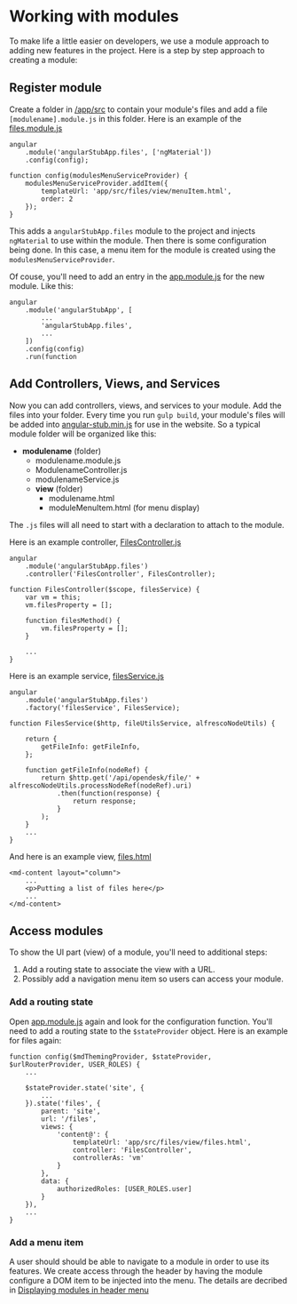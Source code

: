 # Working with modules

To make life a little easier on developers, we use a module approach to adding new features in the project.
Here is a step by step approach to creating a module:

## Register module

Create a folder in [/app/src](/app/src) to contain your module's files and add a file `[modulename].module.js` in this folder.
Here is an example of the [files.module.js](/app/src/files/files.module.js)
```
angular
    .module('angularStubApp.files', ['ngMaterial'])
    .config(config);

function config(modulesMenuServiceProvider) {
    modulesMenuServiceProvider.addItem({
        templateUrl: 'app/src/files/view/menuItem.html',
        order: 2
    });
}
```
This adds a `angularStubApp.files` module to the project and injects `ngMaterial` to use within the module.
Then there is some configuration being done. In this case, a menu item for the module is created using the `modulesMenuServiceProvider`.

Of couse, you'll need to add an entry in the [app.module.js](/app/src/app.module.js) for the new module. Like this:
```
angular
    .module('angularStubApp', [
        ...
        'angularStubApp.files',
        ...
    ])
    .config(config)
    .run(function
```


## Add Controllers, Views, and Services

Now you can add controllers, views, and services to your module. Add the files into your folder.
Every time you run `gulp build`, your module's files will be added into [angular-stub.min.js](/dist/angular-stub.min.js) for use in the website.
So a typical module folder will be organized like this:

* **modulename** (folder)
  * modulename.module.js
  * ModulenameController.js
  * modulenameService.js
  * **view** (folder)
    * modulename.html
    * moduleMenuItem.html (for menu display)

The `.js` files will all need to start with a declaration to attach to the module.

Here is an example controller, [FilesController.js](/app/src/files/FilesController.js)
```
angular
    .module('angularStubApp.files')
    .controller('FilesController', FilesController);

function FilesController($scope, filesService) {
    var vm = this;
    vm.filesProperty = [];

    function filesMethod() {
        vm.filesProperty = [];
    }
    
    ...
}
```

Here is an example service, [filesService.js](/app/src/files/filesService.js)
```
angular
    .module('angularStubApp.files')
    .factory('filesService', FilesService);

function FilesService($http, fileUtilsService, alfrescoNodeUtils) {

    return {
        getFileInfo: getFileInfo,
    };

    function getFileInfo(nodeRef) {
        return $http.get('/api/opendesk/file/' + alfrescoNodeUtils.processNodeRef(nodeRef).uri)
            .then(function(response) {
                return response;
            }
        );
    }
    ...
}
```

And here is an example view, [files.html](/app/src/files/view/files.html)
```
<md-content layout="column">
    ...
    <p>Putting a list of files here</p>
    ...
</md-content>
```


## Access modules

To show the UI part (view) of a module, you'll need to additional steps:

1. Add a routing state to associate the view with a URL.
2. Possibly add a navigation menu item so users can access your module.


### Add a routing state

Open [app.module.js](/app/src/app.module.js) again and look for the configuration function.
You'll need to add a routing state to the `$stateProvider` object.
Here is an example for files again:
```
function config($mdThemingProvider, $stateProvider, $urlRouterProvider, USER_ROLES) {
    ...
    
    $stateProvider.state('site', {
        ...
    }).state('files', {
        parent: 'site',
        url: '/files',
        views: {
            'content@': {
                templateUrl: 'app/src/files/view/files.html',
                controller: 'FilesController',
                controllerAs: 'vm'
            }
        },
        data: {
            authorizedRoles: [USER_ROLES.user]
        }
    }),
    ...
}
```


### Add a menu item

A user should should be able to navigate to a module in order to use its features.
We create access through the header by having the module configure a DOM item to be injected into the menu.
The details are decribed in [Displaying modules in header menu](/app/src/header/modules-menu.md)
